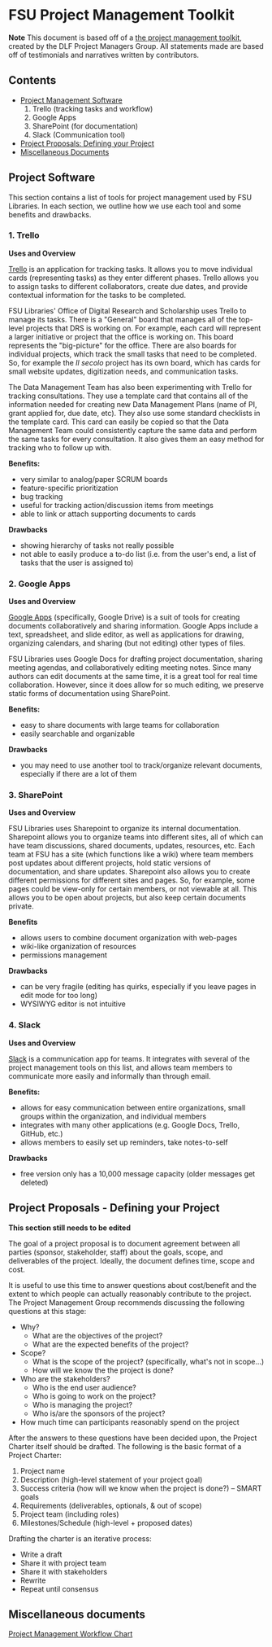 # FSU Project Management Toolkit

**Note** This document is based off of a [the project management toolkit](https://github.com/clirdlf/project-managers-toolkit/blob/master/project-managers-toolkit.md), created by the DLF Project Managers Group. All statements made are based off of testimonials and narratives written by contributors.

## Contents

* <a href="#section1">Project Management Software</a>
  1. Trello (tracking tasks and workflow)
  2. Google Apps
  3. SharePoint (for documentation)
  4. Slack (Communication tool)
* <a href="#section2">Project Proposals: Defining your Project</a>
* <a href="#section3">Miscellaneous Documents</a>
  
<h2 id="section1">Project Software</h2>

This section contains a list of tools for project management used by FSU Libraries. In each section, we outline how we use each tool and some benefits and drawbacks.

### 1. Trello

**Uses and Overview**

[Trello](https://trello.com) is an application for tracking tasks. It allows you to move individual cards (representing tasks) as they enter different phases. Trello allows you to assign tasks to different collaborators, create due dates, and provide contextual information for the tasks to be completed.

FSU Libraries' Office of Digital Research and Scholarship uses Trello to manage its tasks. There is a "General" board that manages all of the top-level projects that DRS is working on. For example, each card will represent a larger initiative or project that the office is working on. This board represents the "big-picture" for the office. There are also boards for individual projects, which track the small tasks that need to be completed. So, for example the *Il secolo* project has its own board, which has cards for small website updates, digitization needs, and communication tasks.

The Data Management Team has also been experimenting with Trello for tracking consultations. They use a template card that contains all of the information needed for creating new Data Management Plans (name of PI, grant applied for, due date, etc). They also use some standard checklists in the template card. This card can easily be copied so that the Data Management Team could consistently capture the same data and perform the same tasks for every consultation. It also gives them an easy method for tracking who to follow up with. 

**Benefits:**

* very similar to analog/paper SCRUM boards
* feature-specific prioritization
* bug tracking
* useful for tracking action/discussion items from meetings
* able to link or attach supporting documents to cards

**Drawbacks**

* showing hierarchy of tasks not really possible
* not able to easily produce a to-do list (i.e. from the user's end, a list of tasks that the user is assigned to)

### 2. Google Apps

**Uses and Overview**

[Google Apps](http://drive.google.com) (specifically, Google Drive) is a suit of tools for creating documents collaboratively and sharing information. Google Apps include a text, spreadsheet, and slide editor, as well as applications for drawing, organizing calendars, and sharing (but not editing) other types of files.

FSU Libraries uses Google Docs for drafting project documentation, sharing meeting agendas, and collaboratively editing meeting notes. Since many authors can edit documents at the same time, it is a great tool for real time collaboration. However, since it does allow for so much editing, we preserve static forms of documentation using SharePoint.

**Benefits:**

* easy to share documents with large teams for collaboration
* easily searchable and organizable

**Drawbacks**

* you may need to use another tool to track/organize relevant documents, especially if there are a lot of them

### 3. SharePoint

**Uses and Overview**

FSU Libraries uses Sharepoint to organize its internal documentation. Sharepoint allows you to organize teams into different sites, all of which can have team discussions, shared documents, updates, resources, etc. Each team at FSU has a site (which functions like a wiki) where team members post updates about different projects, hold static versions of documentation, and share updates. Sharepoint also allows you to create different permissions for different sites and pages. So, for example, some pages could be view-only for certain members, or not viewable at all. This allows you to be open about projects, but also keep certain documents private.

**Benefits**

* allows users to combine document organization with web-pages
* wiki-like organization of resources
* permissions management

**Drawbacks**

* can be very fragile (editing has quirks, especially if you leave pages in edit mode for too long)
* WYSIWYG editor is not intuitive

### 4. Slack

**Uses and Overview**

[Slack](https://slack.com) is a communication app for teams. It integrates with several of the project management tools on this list, and allows team members to communicate more easily and informally than through email.

**Benefits:**

* allows for easy communication between entire organizations, small groups within the organization, and individual members
* integrates with many other applications (e.g. Google Docs, Trello, GitHub, etc.)
* allows members to easily set up reminders, take notes-to-self

**Drawbacks**

* free version only has a 10,000 message capacity (older messages get deleted)

<h2 id="section2">Project Proposals - Defining your Project</h2>

**This section still needs to be edited**

The goal of a project proposal is to document agreement between all parties (sponsor, stakeholder, staff) about the goals, scope, and deliverables of the project. Ideally, the document defines time, scope and cost.

It is useful to use this time to answer questions about cost/benefit and the extent to which people can actually reasonably contribute to the project. The Project Management Group recommends discussing the following questions at this stage:

* Why?
  * What are the objectives of the project?
  * What are the expected benefits of the project?
* Scope?
  * What is the scope of the project? (specifically, what's not in scope...)
  * How will we know the the project is done?
* Who are the stakeholders?
  * Who is the end user audience?
  * Who is going to work on the project?
  * Who is managing the project?
  * Who is/are the sponsors of the project?
* How much time can participants reasonably spend on the project

After the answers to these questions have been decided upon, the Project Charter itself should be drafted. The following is the basic format of a Project Charter:
1. Project name
2. Description (high-level statement of your project goal)
3. Success criteria (how will we know when the project is done?)  – SMART goals
4. Requirements (deliverables, optionals, & out of scope) 
5. Project team (including roles) 
6. Milestones/Schedule (high-level + proposed dates) 

Drafting the charter is an iterative process:
* Write a draft
* Share it with project team
* Share it with stakeholders
* Rewrite
* Repeat until consensus
 
<h2 id="section3">Miscellaneous documents</h2>

[Project Management Workflow Chart](https://docs.google.com/drawings/d/1xv41626kqjXwhV_UXsvX6vJ9kOjPYqEEpfnE6ZCSeeY/edit?usp=sharing)
